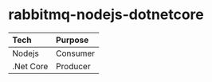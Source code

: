 # rabbitmq-nodejs-dotnetcore

|  Tech | Purpose  |
| :------------ | :------------ |
| Nodejs | Consumer |
| .Net Core | Producer |
